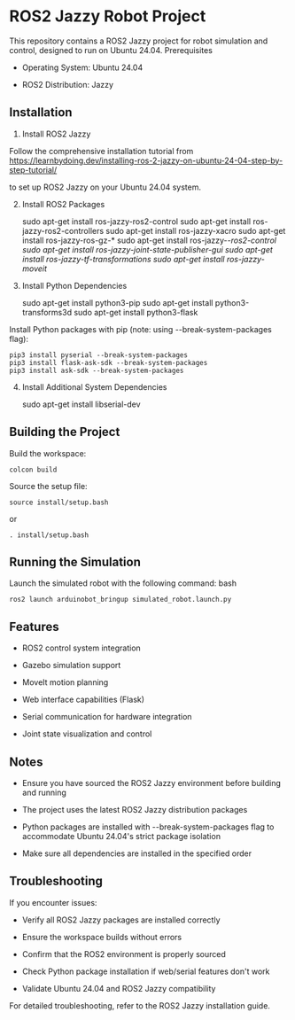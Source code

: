 # ROS2 Jazzy Robot Project

This repository contains a ROS2 Jazzy project for robot simulation and control, designed to run on Ubuntu 24.04.
Prerequisites

  - Operating System: Ubuntu 24.04
  
  - ROS2 Distribution: Jazzy

## Installation
1. Install ROS2 Jazzy

Follow the comprehensive installation tutorial from 
https://learnbydoing.dev/installing-ros-2-jazzy-on-ubuntu-24-04-step-by-step-tutorial/ 

to set up ROS2 Jazzy on your Ubuntu 24.04 system.

2. Install ROS2 Packages


    sudo apt-get install ros-jazzy-ros2-control
    sudo apt-get install ros-jazzy-ros2-controllers
    sudo apt-get install ros-jazzy-xacro
    sudo apt-get install ros-jazzy-ros-gz-*
    sudo apt-get install ros-jazzy-*-ros2-control
    sudo apt-get install ros-jazzy-joint-state-publisher-gui
    sudo apt-get install ros-jazzy-tf-transformations
    sudo apt-get install ros-jazzy-moveit*

3. Install Python Dependencies


    sudo apt-get install python3-pip
    sudo apt-get install python3-transforms3d
    sudo apt-get install python3-flask

Install Python packages with pip (note: using --break-system-packages flag):

    pip3 install pyserial --break-system-packages
    pip3 install flask-ask-sdk --break-system-packages
    pip3 install ask-sdk --break-system-packages

4. Install Additional System Dependencies

    sudo apt-get install libserial-dev

## Building the Project

Build the workspace:

    colcon build

Source the setup file:

    source install/setup.bash

or

    . install/setup.bash

## Running the Simulation

Launch the simulated robot with the following command:
bash

    ros2 launch arduinobot_bringup simulated_robot.launch.py


## Features

  - ROS2 control system integration

  - Gazebo simulation support

  - MoveIt motion planning

  - Web interface capabilities (Flask)

  - Serial communication for hardware integration

  - Joint state visualization and control

## Notes

  - Ensure you have sourced the ROS2 Jazzy environment before building and running

  - The project uses the latest ROS2 Jazzy distribution packages

  - Python packages are installed with --break-system-packages flag to accommodate Ubuntu 24.04's strict package isolation

  - Make sure all dependencies are installed in the specified order

## Troubleshooting

If you encounter issues:

  - Verify all ROS2 Jazzy packages are installed correctly

  - Ensure the workspace builds without errors

  - Confirm that the ROS2 environment is properly sourced

  - Check Python package installation if web/serial features don't work

  - Validate Ubuntu 24.04 and ROS2 Jazzy compatibility

For detailed troubleshooting, refer to the ROS2 Jazzy installation guide.
